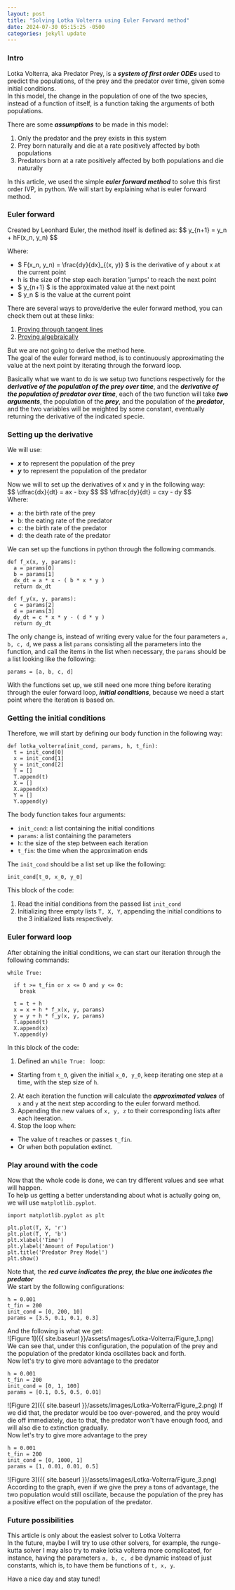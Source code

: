 ```yaml
---
layout: post
title: "Solving Lotka Volterra using Euler Forward method"
date: 2024-07-30 05:15:25 -0500
categories: jekyll update
---
```


### Intro
Lotka Volterra, aka Predator Prey, is a ***system of first order ODEs*** used to predict the populations, of the prey and the predator over time, given some initial conditions.  
In this model, the change in the population of one of the two species, instead of a function of itself, is a function taking the arguments of both populations.  

There are some ***assumptions*** to be made in this model:
1. Only the predator and the prey exists in this system
2. Prey born naturally and die at a rate positively affected by both populations
3. Predators born at a rate positively affected by both populations and die naturally  

In this article, we used the simple ***euler forward method*** to solve this first order IVP, in python. We will start by explaining what is euler forward method.

### Euler forward
Created by Leonhard Euler, the method itself is defined as:
\$$ y_{n+1} = y_n + hF(x_n, y_n) \$$

Where: 
* \$ F(x_n, y_n) = \frac{dy}{dx}_{(x, y)} \$ is the derivative of y about x at the current point
* h is the size of the step each iteration 'jumps' to reach the next point
* \$ y_{n+1} \$ is the approximated value at the next point
* \$ y_n \$ is the value at the current point  

There are several ways to prove/derive the euler forward method, you can check them out at these links:
1. [Proving through tangent lines](https://www.math.purdue.edu/files/academic/courses/2010spring/MA26200/1_10.pdf)
2. [Proving algebraically](https://math.libretexts.org/Bookshelves/Differential_Equations/Numerically_Solving_Ordinary_Differential_Equations_(Brorson)/01%3A_Chapters/1.02%3A_Forward_Euler_method#:~:text=The%20forward%20Euler%20method%20is,%E2%88%92yn)  

But we are not going to derive the method here.  
The goal of the euler forward method, is to continuously approximating the value at the next point by iterating through the forward loop.  

Basically what we want to do is we setup two functions respectively for the ***derivative of the population of the prey over time***, and the ***derivative of the population of predator over time***, each of the two function will take ***two arguments***, the population of the ***prey***, and the population of the ***predator***, and the two variables will be weighted by some constant, eventually returning the derivative of the indicated specie.  


### Setting up the derivative
We will use:
* ***x*** to represent the population of the prey
* ***y*** to represent the population of the predator  

Now we will to set up the derivatives of x and y in the following way:  
\$$ \dfrac{dx}{dt} = ax - bxy \$$
\$$ \dfrac{dy}{dt} = cxy - dy \$$  
Where:
* a: the birth rate of the prey
* b: the eating rate of the predator
* c: the birth rate of the predator
* d: the death rate of the predator  

We can set up the functions in python through the following commands.
```
def f_x(x, y, params):
  a = params[0]
  b = params[1]
  dx_dt = a * x - ( b * x * y )
  return dx_dt

def f_y(x, y, params):
  c = params[2]
  d = params[3]
  dy_dt = c * x * y - ( d * y )
  return dy_dt
```
The only change is, instead of writing every value for the four parameters `a, b, c, d`, we pass a list `params` consisting all the parameters into the function, and call the items in the list when necessary, the `params` should be a list looking like the following:
```
params = [a, b, c, d]
```
With the functions set up, we still need one more thing before iterating through the euler forward loop, ***initial conditions***, because we need a start point where the iteration is based on. 

### Getting the initial conditions  
Therefore, we will start by defining our body function in the following way:  
```
def lotka_volterra(init_cond, params, h, t_fin):
  t = init_cond[0]
  x = init_cond[1]
  y = init_cond[2]
  T = []
  T.append(t)
  X = []
  X.append(x)
  Y = []
  Y.append(y)
```
The body function takes four arguments:
* `init_cond`: a list containing the initial conditions
* `params`: a list containing the parameters
* `h`: the size of the step between each iteration
* `t_fin`: the time when the approximation ends  

The `init_cond` should be a list set up like the following:
```
init_cond[t_0, x_0, y_0]
```  
This block of the code:
1. Read the initial conditions from the passed list `init_cond`
2. Initializing three empty lists `T, X, Y`, appending the initial conditions to the 3 initialized lists respectively.  

### Euler forward loop
After obtaining the initial conditions, we can start our iteration through the following commands:
```
while True:
    
  if t >= t_fin or x <= 0 and y <= 0:
    break
    
  t = t + h
  x = x + h * f_x(x, y, params)
  y = y + h * f_y(x, y, params)
  T.append(t)
  X.append(x)
  Y.append(y)
```
In this block of the code:
1. Defined an `while True: ` loop:
  * Starting from `t_0`, given the initial `x_0, y_0`, keep iterating one step at a time, with the step size of `h`.    
2. At each iteration the function will calculate the ***approximated values*** of `x` and `y` at the next step according to the euler forward method.  
3. Appending the new values of `x, y, z` to their corresponding lists after each iteeration.  
4. Stop the loop when:
  * The value of t reaches or passes `t_fin`.
  * Or when both population extinct.

### Play around with the code  
Now that the whole code is done, we can try different values and see what will happen.  
To help us getting a better understanding about what is actually going on, we will use `matplotlib.pyplot`.  
```
import matplotlib.pyplot as plt

plt.plot(T, X, 'r')
plt.plot(T, Y, 'b')
plt.xlabel('Time')
plt.ylabel('Amount of Population')
plt.title('Predator Prey Model')
plt.show()
```
Note that, the ***red curve indicates the prey, the blue one indicates the predator***  
We start by the following configurations:
```
h = 0.001
t_fin = 200
init_cond = [0, 200, 10]
params = [3.5, 0.1, 0.1, 0.3]
```
And the following is what we get:  
![Figure 1]({{ site.baseurl }}/assets/images/Lotka-Volterra/Figure_1.png)  
We can see that, under this configuration, the population of the prey and the population of the predator kinda oscillates back and forth.  
Now let's try to give more advantage to the predator  
```
h = 0.001
t_fin = 200
init_cond = [0, 1, 100]
params = [0.1, 0.5, 0.5, 0.01]
```
![Figure 2]({{ site.baseurl }}/assets/images/Lotka-Volterra/Figure_2.png)
If we did that, the predator would be too over-powered, and the prey would die off immediately, due to that, the predator won't have enough food, and will also die to extinction gradually.  
Now let's try to give more advantage to the prey
```
h = 0.001
t_fin = 200
init_cond = [0, 1000, 1]
params = [1, 0.01, 0.01, 0.5]
```
![Figure 3]({{ site.baseurl }}/assets/images/Lotka-Volterra/Figure_3.png)
According to the graph, even if we give the prey a tons of advantage, the two population would still oscillate, because the population of the prey has a positive effect on the population of the predator.

### Future possibilities
This article is only about the easiest solver to Lotka Volterra  
In the future, maybe I will try to use other solvers, for example, the runge-kutta solver
I may also try to make lotka volterra more complicated, for instance, having the parameters `a, b, c, d` be dynamic instead of just constants, which is, to have them be functions of `t, x, y`.  

Have a nice day and stay tuned!












